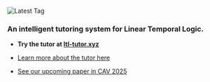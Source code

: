 

![Latest Tag](https://img.shields.io/github/v/tag/brownplt/LTLTutor?label=latest%20tag)

### An intelligent tutoring system for Linear Temporal Logic.

- **Try the tutor at [ltl-tutor.xyz](http://ltl-tutor.xyz/)**

- [Learn more about the tutor here](https://blog.brownplt.org/2024/08/08/ltltutor.html)

- [See our upcoming paper in CAV 2025](https://cs.brown.edu/~sk/Publications/Papers/Published/pgnk-ltl-tutor/paper.pdf)

